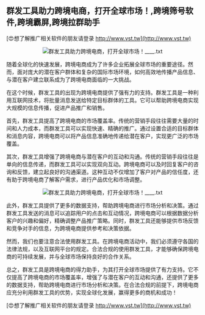 ## **群发工具助力跨境电商，打开全球市场！,跨境筛号软件,跨境霸屏,跨境拉群助手**

[😍想了解推广相关软件的朋友请登录 http://www.vst.tw](http://www.vst.tw)

 <center><img src="https://vst.tw/MP4/tuiguang/png/0.png" alt="群发工具助力跨境电商，打开全球市场！____.txt"></center>

随着全球化的快速发展，跨境电商成为了许多企业拓展全球市场的重要途径。然而，面对庞大的潜在客户群体和复杂的国际市场环境，如何高效地传播产品信息、与潜在客户建立联系成为了跨境电商面临的一大挑战。

在这个时候，群发工具的出现为跨境电商提供了强有力的支持。群发工具是一种利用互联网技术，将批量消息发送给特定目标群体的工具。它可以帮助跨境电商实现大规模的信息传播，促进产品推广和销售。

首先，群发工具提高了跨境电商的市场覆盖率。传统的营销手段往往需要大量的时间和人力成本，而群发工具可以实现快速、精确的推广。通过设置合适的目标群体和消息内容，跨境电商可以将产品信息准确地传递给潜在客户，实现更广泛的市场覆盖。

其次，群发工具增强了跨境电商与潜在客户的互动和沟通。传统的营销手段往往是单向的信息传递，而群发工具可以实现双向互动。跨境电商可以及时回复客户的咨询和反馈，建立起良好的沟通渠道。这种互动不仅增加了客户对产品的信任度，还有助于跨境电商了解客户需求，进行产品优化和市场调整。

 <center><img src="https://vst.tw/MP4/tuiguang/png/4.png" alt="群发工具助力跨境电商，打开全球市场！____.txt"></center>

此外，群发工具提供了更多的数据支持，帮助跨境电商进行市场分析和决策。通过群发工具发送的消息可以追踪用户的点击和互动情况，跨境电商可以根据数据分析客户的兴趣和偏好，精确调整产品推广策略。同时，群发工具还能够提供市场反馈和竞争对手的信息，为跨境电商提供参考和决策依据。

然而，我们也要注意合法使用群发工具。在跨境电商活动中，我们必须遵守各国的法律法规，以及互联网平台的规定。合法合规的使用群发工具，才能够确保跨境电商的可持续发展，并与全球市场保持良好的合作关系。

总之，群发工具是跨境电商的得力助手，为其打开全球市场提供了有力支持。它不仅提高了跨境电商的市场覆盖率，增强了与潜在客户的互动和沟通，还提供了更多的数据支持，帮助跨境电商进行市场分析和决策。在合法合规的前提下，跨境电商应充分利用群发工具的优势，实现全球化发展，赢得更多的商机和成功！

[😍想了解推广相关软件的朋友请登录 http://www.vst.tw](http://www.vst.tw)



